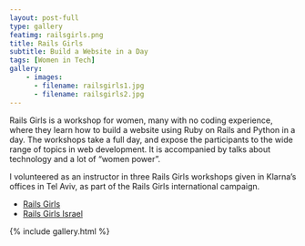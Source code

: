 ```yaml
---
layout: post-full
type: gallery
featimg: railsgirls.png
title: Rails Girls
subtitle: Build a Website in a Day
tags: [Women in Tech]
gallery:
    - images:
      - filename: railsgirls1.jpg
      - filename: railsgirls2.jpg
---
```


Rails Girls is a workshop for women, many with no coding experience, where they learn how to build a website using Ruby on Rails and Python in a day.
The workshops take a full day, and expose the participants to the wide range of topics in web development. It is accompanied by talks about technology and a lot of “women power”.

I volunteered as an instructor in three Rails Girls workshops given in Klarna’s offices in Tel Aviv, as part of the Rails Girls international campaign.


* [Rails Girls](http://railsgirls.com)
* [Rails Girls Israel](http://railsgirls.co.il)

{% include gallery.html %}